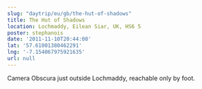 ```yaml
---
slug: "daytrip/eu/gb/the-hut-of-shadows"
title: The Hut of Shadows
location: Lochmaddy, Eilean Siar, UK, HS6 5
poster: stephanois
date: '2011-11-10T20:44:00'
lat: '57.61001380462291'
lng: '-7.154067975921635'
url: null
---
```


Camera Obscura just outside Lochmaddy, reachable only by foot.
